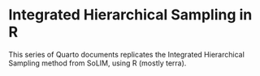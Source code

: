 # Integrated Hierarchical Sampling in R

This series of Quarto documents replicates the Integrated Hierarchical Sampling method from SoLIM, using R (mostly terra).

